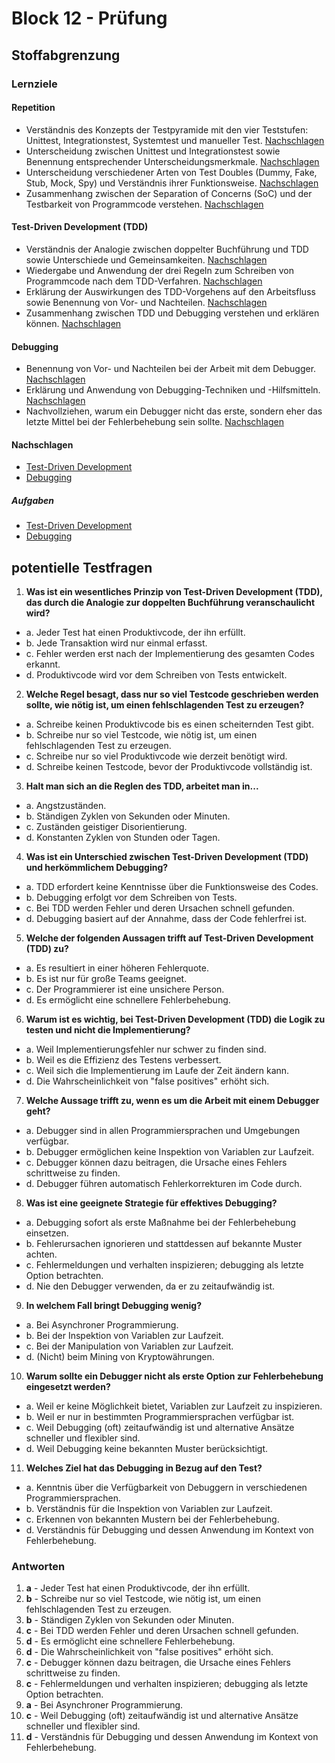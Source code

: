 # Block 12 - Prüfung

## Stoffabgrenzung

### Lernziele

#### Repetition

- Verständnis des Konzepts der Testpyramide mit den vier Teststufen: Unittest, Integrationstest, Systemtest und manueller Test. [Nachschlagen](./B4.md#testpyramide)
- Unterscheidung zwischen Unittest und Integrationstest sowie Benennung entsprechender Unterscheidungsmerkmale. [Nachschlagen](./B4.md#was-ist-der-unterschied-zwischen-einem-unit--und-einem-integrationstest)
- Unterscheidung verschiedener Arten von Test Doubles (Dummy, Fake, Stub, Mock, Spy) und Verständnis ihrer Funktionsweise. [Nachschlagen](./B5.md#arten-von-test-doubles)
- Zusammenhang zwischen der Separation of Concerns (SoC) und der Testbarkeit von Programmcode verstehen. [Nachschlagen](./B6.md#separation-of-concerns)

#### Test-Driven Development (TDD)

- Verständnis der Analogie zwischen doppelter Buchführung und TDD sowie Unterschiede und Gemeinsamkeiten. [Nachschlagen](./B10.md#doppelte-buchführung)
- Wiedergabe und Anwendung der drei Regeln zum Schreiben von Programmcode nach dem TDD-Verfahren. [Nachschlagen](./B10.md#die-drei-regeln)
- Erklärung der Auswirkungen des TDD-Vorgehens auf den Arbeitsfluss sowie Benennung von Vor- und Nachteilen. [Nachschlagen](./B10.md#arbeitsfluss)
- Zusammenhang zwischen TDD und Debugging verstehen und erklären können. [Nachschlagen](./B10.md#tdd-vs-debugging)

#### Debugging

- Benennung von Vor- und Nachteilen bei der Arbeit mit dem Debugger. [Nachschlagen](./B11.md#vorteile-von-debuggern)
- Erklärung und Anwendung von Debugging-Techniken und -Hilfsmitteln. [Nachschlagen](./B11.md#strategien-für-effektives-debugging)
- Nachvollziehen, warum ein Debugger nicht das erste, sondern eher das letzte Mittel bei der Fehlerbehebung sein sollte. [Nachschlagen](./B11.md#debugging-als-letze-wahl)

#### Nachschlagen

- [Test-Driven Development](./B10.md)
- [Debugging](./B11.md)

##### Aufgaben

- [Test-Driven Development](../Tasks/WordsGame/Aufgaben.md)
- [Debugging](../Tasks/Debugging/Aufgaben.md)

## potentielle Testfragen

1. **Was ist ein wesentliches Prinzip von Test-Driven Development (TDD), das durch die Analogie zur doppelten Buchführung veranschaulicht wird?**

- a. Jeder Test hat einen Produktivcode, der ihn erfüllt.
- b. Jede Transaktion wird nur einmal erfasst.
- c. Fehler werden erst nach der Implementierung des gesamten Codes erkannt.
- d. Produktivcode wird vor dem Schreiben von Tests entwickelt.

2. **Welche Regel besagt, dass nur so viel Testcode geschrieben werden sollte, wie nötig ist, um einen fehlschlagenden Test zu erzeugen?**

- a. Schreibe keinen Produktivcode bis es einen scheiternden Test gibt.
- b. Schreibe nur so viel Testcode, wie nötig ist, um einen fehlschlagenden Test zu erzeugen.
- c. Schreibe nur so viel Produktivcode wie derzeit benötigt wird.
- d. Schreibe keinen Testcode, bevor der Produktivcode vollständig ist.

3. **Halt man sich an die Reglen des TDD, arbeitet man in...**

- a. Angstzuständen.
- b. Ständigen Zyklen von Sekunden oder Minuten.
- c. Zuständen geistiger Disorientierung.
- d. Konstanten Zyklen von Stunden oder Tagen.

4. **Was ist ein Unterschied zwischen Test-Driven Development (TDD) und herkömmlichem Debugging?**

- a. TDD erfordert keine Kenntnisse über die Funktionsweise des Codes.
- b. Debugging erfolgt vor dem Schreiben von Tests.
- c. Bei TDD werden Fehler und deren Ursachen schnell gefunden.
- d. Debugging basiert auf der Annahme, dass der Code fehlerfrei ist.

5. **Welche der folgenden Aussagen trifft auf Test-Driven Development (TDD) zu?**

- a. Es resultiert in einer höheren Fehlerquote.
- b. Es ist nur für große Teams geeignet.
- c. Der Programmierer ist eine unsichere Person.
- d. Es ermöglicht eine schnellere Fehlerbehebung.

6. **Warum ist es wichtig, bei Test-Driven Development (TDD) die Logik zu testen und nicht die Implementierung?**

- a. Weil Implementierungsfehler nur schwer zu finden sind.
- b. Weil es die Effizienz des Testens verbessert.
- c. Weil sich die Implementierung im Laufe der Zeit ändern kann.
- d. Die Wahrscheinlichkeit von "false positives" erhöht sich.

7. **Welche Aussage trifft zu, wenn es um die Arbeit mit einem Debugger geht?**

- a. Debugger sind in allen Programmiersprachen und Umgebungen verfügbar.
- b. Debugger ermöglichen keine Inspektion von Variablen zur Laufzeit.
- c. Debugger können dazu beitragen, die Ursache eines Fehlers schrittweise zu finden.
- d. Debugger führen automatisch Fehlerkorrekturen im Code durch.

8. **Was ist eine geeignete Strategie für effektives Debugging?**

- a. Debugging sofort als erste Maßnahme bei der Fehlerbehebung einsetzen.
- b. Fehlerursachen ignorieren und stattdessen auf bekannte Muster achten.
- c. Fehlermeldungen und verhalten inspizieren; debugging als letzte Option betrachten.
- d. Nie den Debugger verwenden, da er zu zeitaufwändig ist.

9. **In welchem Fall bringt Debugging wenig?**

- a. Bei Asynchroner Programmierung.
- b. Bei der Inspektion von Variablen zur Laufzeit.
- c. Bei der Manipulation von Variablen zur Laufzeit.
- d. (Nicht) beim Mining von Kryptowährungen.

10. **Warum sollte ein Debugger nicht als erste Option zur Fehlerbehebung eingesetzt werden?**

- a. Weil er keine Möglichkeit bietet, Variablen zur Laufzeit zu inspizieren.
- b. Weil er nur in bestimmten Programmiersprachen verfügbar ist.
- c. Weil Debugging (oft) zeitaufwändig ist und alternative Ansätze schneller und flexibler sind.
- d. Weil Debugging keine bekannten Muster berücksichtigt.

11. **Welches Ziel hat das Debugging in Bezug auf den Test?**

- a. Kenntnis über die Verfügbarkeit von Debuggern in verschiedenen Programmiersprachen.
- b. Verständnis für die Inspektion von Variablen zur Laufzeit.
- c. Erkennen von bekannten Mustern bei der Fehlerbehebung.
- d. Verständnis für Debugging und dessen Anwendung im Kontext von Fehlerbehebung.

### Antworten

1. **a** - Jeder Test hat einen Produktivcode, der ihn erfüllt.
2. **b** - Schreibe nur so viel Testcode, wie nötig ist, um einen fehlschlagenden Test zu erzeugen.
3. **b** - Ständigen Zyklen von Sekunden oder Minuten.
4. **c** - Bei TDD werden Fehler und deren Ursachen schnell gefunden.
5. **d** - Es ermöglicht eine schnellere Fehlerbehebung.
6. **d** - Die Wahrscheinlichkeit von "false positives" erhöht sich.
7. **c** - Debugger können dazu beitragen, die Ursache eines Fehlers schrittweise zu finden.
8. **c** - Fehlermeldungen und verhalten inspizieren; debugging als letzte Option betrachten.
9. **a** - Bei Asynchroner Programmierung.
10. **c** - Weil Debugging (oft) zeitaufwändig ist und alternative Ansätze schneller und flexibler sind.
11. **d** - Verständnis für Debugging und dessen Anwendung im Kontext von Fehlerbehebung.
